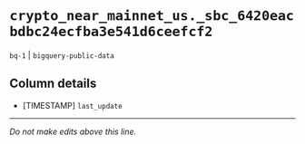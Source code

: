 # `crypto_near_mainnet_us._sbc_6420eacbdbc24ecfba3e541d6ceefcf2`
`bq-1` | `bigquery-public-data`

## Column details
* [TIMESTAMP] `last_update`

-------------------------------------------------------------------------------
*Do not make edits above this line.*
